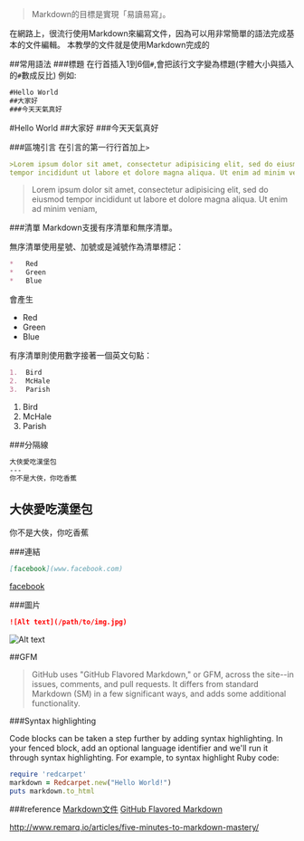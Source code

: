 >Markdown的目標是實現「易讀易寫」。

在網路上，很流行使用Markdown來編寫文件，因為可以用非常簡單的語法完成基本的文件編輯。
本教學的文件就是使用Markdown完成的

##常用語法
###標題
在行首插入1到6個`#`,會把該行文字變為標題(字體大小與插入的`#`數成反比)
例如:
```md
#Hello World
##大家好
###今天天氣真好
```

#Hello World
##大家好
###今天天氣真好

###區塊引言
在引言的第一行行首加上`>`
```md
>Lorem ipsum dolor sit amet, consectetur adipisicing elit, sed do eiusmod
tempor incididunt ut labore et dolore magna aliqua. Ut enim ad minim veniam,
```

>Lorem ipsum dolor sit amet, consectetur adipisicing elit, sed do eiusmod
tempor incididunt ut labore et dolore magna aliqua. Ut enim ad minim veniam,

###清單
Markdown支援有序清單和無序清單。

無序清單使用星號、加號或是減號作為清單標記：
```md
*   Red
*   Green
*   Blue
```
會產生
*   Red
*   Green
*   Blue

有序清單則使用數字接著一個英文句點：
```md
1.  Bird
2.  McHale
3.  Parish
```

1.  Bird
2.  McHale
3.  Parish


###分隔線

```md
大俠愛吃漢堡包
---
你不是大俠，你吃香蕉
```

大俠愛吃漢堡包
---
你不是大俠，你吃香蕉

###連結
```md
[facebook](www.facebook.com)
```
[facebook](www.facebook.com)


###圖片
```md
![Alt text](/path/to/img.jpg)
```
![Alt text](/path/to/img.jpg)

##GFM
>GitHub uses "GitHub Flavored Markdown," or GFM, across the site--in issues, comments, and pull requests. It differs from standard Markdown (SM) in a few significant ways, and adds some additional functionality.

###Syntax highlighting

Code blocks can be taken a step further by adding syntax highlighting. In your fenced block, add an optional language identifier and we'll run it through syntax highlighting. For example, to syntax highlight Ruby code:

```ruby
require 'redcarpet'
markdown = Redcarpet.new("Hello World!")
puts markdown.to_html
```

###reference
[Markdown文件](http://markdown.tw/)
[GitHub Flavored Markdown](https://help.github.com/articles/github-flavored-markdown/)

http://www.remarq.io/articles/five-minutes-to-markdown-mastery/